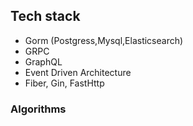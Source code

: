 ## Tech stack
- Gorm (Postgress,Mysql,Elasticsearch)
- GRPC
- GraphQL
- Event Driven Architecture
- Fiber, Gin, FastHttp

### Algorithms
